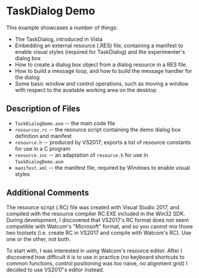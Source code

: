 # TaskDialog Demo
This example showcases a number of things:
- The TaskDialog, introduced in Vista
- Embedding an external resource (.RES) file, containing a manifest to enable visual styles (required for TaskDialog) and the experimenter's dialog box
- How to create a dialog box object from a dialog resource in a RES file.
- How to build a message loop, and how to build the message handler for the dialog
- Some basic window and control operations, such as moving a window with respect to the available working area on the desktop

## Description of Files
- `TaskDialogDemo.asm` -- the main code file
- `resources.rc` -- the resource script containing the demo dialog box definition and manifest
- `resource.h` -- produced by VS2017; exports a list of resource constants for use in a C program
- `resource.inc` -- an adaptation of `resource.h` for use in `TaskDialogDemo.asm`
- `manifest.xml` -- the manifest file, required by Windows to enable visual styles

## Additional Comments
The resource script (.RC) file was created with Visual Studio 2017, and compiled with the resource compiler RC.EXE included in the Win32 SDK. During development, I discovered that VS2017's RC format does not seem compatible with Watcom's "Microsoft" format, and so you cannot mix those two toolsets (i.e. create RC in VS2017 and compile with Watcom's RC). Use one or the other, not both.

To start with, I was interested in using Watcom's resource editor. After I discovered how difficult it is to use in practice (no keyboard shortcuts to common functions, control positioning was too naive, no alignment grid) I decided to use VS2017's editor instead.

